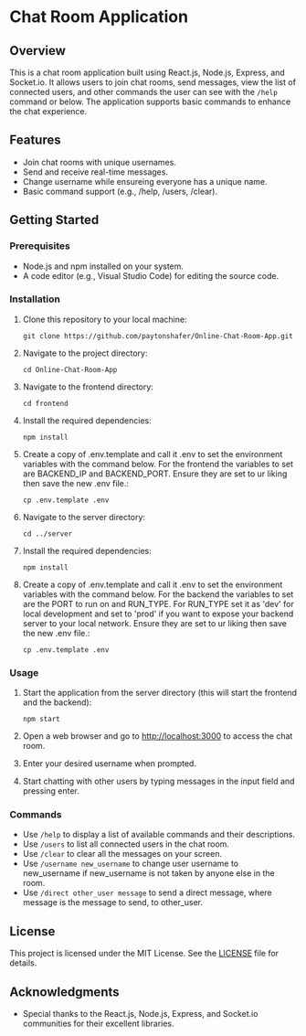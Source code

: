 # Chat Room Application

## Overview
This is a chat room application built using React.js, Node.js, Express, and Socket.io. It allows users to join chat rooms, send messages, view the list of connected users, and other commands the user can see with the `/help` command or below. The application supports basic commands to enhance the chat experience.

## Features
- Join chat rooms with unique usernames.
- Send and receive real-time messages.
- Change username while ensureing everyone has a unique name.
- Basic command support (e.g., /help, /users, /clear).

## Getting Started

### Prerequisites
- Node.js and npm installed on your system.
- A code editor (e.g., Visual Studio Code) for editing the source code.

### Installation
1. Clone this repository to your local machine:

   ```
   git clone https://github.com/paytonshafer/Online-Chat-Room-App.git
   ```

2. Navigate to the project directory:

   ```
   cd Online-Chat-Room-App
   ```

3. Navigate to the frontend directory:

   ```
   cd frontend
   ```

4. Install the required dependencies:

   ```
   npm install
   ```

5. Create a copy of .env.template and call it .env to set the environment variables with the command below. For the frontend the variables to set are BACKEND_IP and BACKEND_PORT. Ensure they are set to ur liking then save the new .env file.:

   ```
   cp .env.template .env
   ```

6. Navigate to the server directory:

   ```
   cd ../server
   ```

6. Install the required dependencies:

   ```
   npm install
   ```

8. Create a copy of .env.template and call it .env to set the environment variables with the command below. For the backend the variables to set are the PORT to run on and RUN_TYPE. For RUN_TYPE set it as 'dev' for local development and set to 'prod' if you want to expose your backend server to your local network. Ensure they are set to ur liking then save the new .env file.:

   ```
   cp .env.template .env
   ```

### Usage

1. Start the application from the server directory (this will start the frontend and the backend):

   ```
   npm start
   ```

2. Open a web browser and go to [http://localhost:3000](http://localhost:3000) to access the chat room.

3. Enter your desired username when prompted.

4. Start chatting with other users by typing messages in the input field and pressing enter.

### Commands
- Use `/help` to display a list of available commands and their descriptions.
- Use `/users` to list all connected users in the chat room.
- Use `/clear` to clear all the messages on your screen.
- Use `/username new_username` to change user username to new_username if new_username is not taken by anyone else in the room.
- Use `/direct other_user message` to send a direct message, where message is the message to send, to other_user.

## License
This project is licensed under the MIT License. See the [LICENSE](LICENSE) file for details.

## Acknowledgments
- Special thanks to the React.js, Node.js, Express, and Socket.io communities for their excellent libraries.